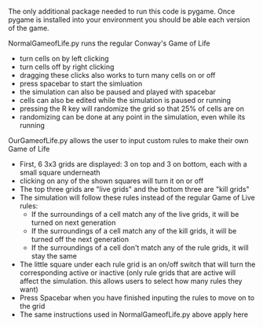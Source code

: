 
The only additional package needed to run this code is pygame. Once pygame is installed into your environment you should be able each version of the game. 

NormalGameofLife.py runs the regular Conway's Game of Life
- turn cells on by left clicking
- turn cells off by right clicking
- dragging these clicks also works to turn many cells on or off
- press spacebar to start the simluation
- the simulation can also be paused and played with spacebar
- cells can also be edited while the simulation is paused or running
- pressing the R key will randomize the grid so that 25% of cells are on
- randomizing can be done at any point in the simulation, even while its running

OurGameofLife.py allows the user to input custom rules to make their own Game of Life
- First, 6 3x3 grids are displayed: 3 on top and 3 on bottom, each with a small square underneath
- clicking on any of the shown squares will turn it on or off
- The top three grids are "live grids" and the bottom three are "kill grids"
- The simulation will follow these rules instead of the regular Game of Live rules:
    - If the surroundings of a cell match any of the live grids, it will be turned on next generation
    - If the surroundings of a cell match any of the kill grids, it will be turned off the next generation
    - If the surroundings of a cell don't match any of the rule grids, it will stay the same
- The little square under each rule grid is an on/off switch that will turn the corresponding active or inactive (only rule grids that are active will affect the simulation. this allows users to select how many rules they want)
- Press Spacebar when you have finished inputing the rules to move on to the grid
- The same instructions used in NormalGameofLife.py above apply here

